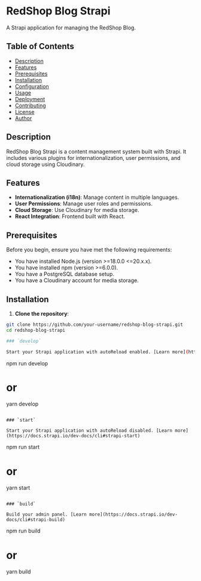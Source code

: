 # RedShop Blog Strapi

A Strapi application for managing the RedShop Blog.

## Table of Contents

- [Description](#description)
- [Features](#features)
- [Prerequisites](#prerequisites)
- [Installation](#installation)
- [Configuration](#configuration)
- [Usage](#usage)
- [Deployment](#deployment)
- [Contributing](#contributing)
- [License](#license)
- [Author](#author)

## Description

RedShop Blog Strapi is a content management system built with Strapi. It includes various plugins for internationalization, user permissions, and cloud storage using Cloudinary.

## Features

- **Internationalization (i18n)**: Manage content in multiple languages.
- **User Permissions**: Manage user roles and permissions.
- **Cloud Storage**: Use Cloudinary for media storage.
- **React Integration**: Frontend built with React.

## Prerequisites

Before you begin, ensure you have met the following requirements:

- You have installed Node.js (version >=18.0.0 <=20.x.x).
- You have installed npm (version >=6.0.0).
- You have a PostgreSQL database setup.
- You have a Cloudinary account for media storage.

## Installation

1. **Clone the repository**:

```bash
git clone https://github.com/your-username/redshop-blog-strapi.git
cd redshop-blog-strapi

### `develop`

Start your Strapi application with autoReload enabled. [Learn more](https://docs.strapi.io/dev-docs/cli#strapi-develop)

```

npm run develop

# or

yarn develop

```

### `start`

Start your Strapi application with autoReload disabled. [Learn more](https://docs.strapi.io/dev-docs/cli#strapi-start)

```

npm run start

# or

yarn start

```

### `build`

Build your admin panel. [Learn more](https://docs.strapi.io/dev-docs/cli#strapi-build)

```

npm run build

# or

yarn build
